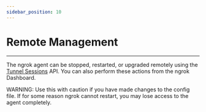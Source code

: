 ```yaml
---
sidebar_position: 10
---
```


# Remote Management
--------------------

The ngrok agent can be stopped, restarted, or upgraded remotely using the [Tunnel Sessions](/docs/api#api-tunnel-sessions-restart) API. You can also perform these actions from the ngrok Dashboard.

WARNING: Use this with caution if you have made changes to the config file. If for some reason ngrok cannot restart, you may lose access to the agent completely.
